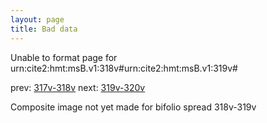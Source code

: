 ```yaml
---
layout: page
title: Bad data
---
```


Unable to format page for urn:cite2:hmt:msB.v1:318v#urn:cite2:hmt:msB.v1:319v#

prev: [317v-318v](../317v-318v/) next: [319v-320v](../319v-320v/)

Composite image not yet made for bifolio spread 318v-319v


